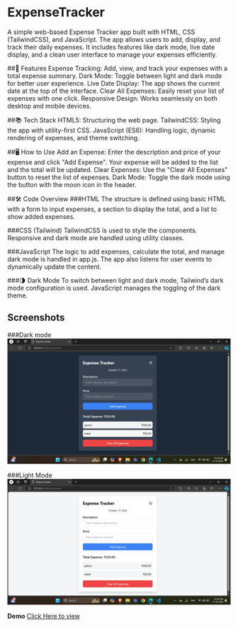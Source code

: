 ﻿# ExpenseTracker

A simple web-based Expense Tracker app built with HTML, CSS (TailwindCSS), and JavaScript. The app allows users to add, display, and track their daily expenses. It includes features like dark mode, live date display, and a clean user interface to manage your expenses efficiently.

##🚀 Features
Expense Tracking: Add, view, and track your expenses with a total expense summary.
Dark Mode: Toggle between light and dark mode for better user experience.
Live Date Display: The app shows the current date at the top of the interface.
Clear All Expenses: Easily reset your list of expenses with one click.
Responsive Design: Works seamlessly on both desktop and mobile devices.

##📚 Tech Stack
HTML5: Structuring the web page.
TailwindCSS: Styling the app with utility-first CSS.
JavaScript (ES6): Handling logic, dynamic rendering of expenses, and theme switching.

##🖥️ How to Use
Add an Expense: Enter the description and price of your expense and click "Add Expense". Your expense will be added to the list and the total will be updated.
Clear Expenses: Use the "Clear All Expenses" button to reset the list of expenses.
Dark Mode: Toggle the dark mode using the button with the moon icon in the header.

##🛠️ Code Overview
###HTML
The structure is defined using basic HTML with a form to input expenses, a section to display the total, and a list to show added expenses.

###CSS (Tailwind)
TailwindCSS is used to style the components. Responsive and dark mode are handled using utility classes.

###JavaScript
The logic to add expenses, calculate the total, and manage dark mode is handled in app.js. The app also listens for user events to dynamically update the content.

###🌗 Dark Mode
To switch between light and dark mode, Tailwind’s dark mode configuration is used. JavaScript manages the toggling of the dark theme.

## Screenshots
###Dark mode
![Expense Tracker Screenshot](/darkmode-demo.webp)

###Light Mode
![Expense Tracker Screenshot](/lightmode_demo.webp)

**Demo**
[Click Here to view]()
